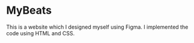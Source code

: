 # MyBeats
This is a website which I designed myself using Figma. I implemented the code using HTML and CSS.
